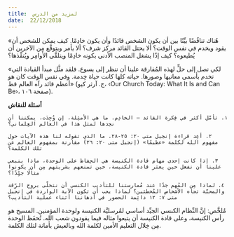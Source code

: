 ```yaml
---
title:  لمزيد من الدرس
date:  22/12/2018
---
```


«هُناك تناقُضًا بيِّنًا بين أن يكون الشخص قائدًا وأن يكون خادِمًا. كيف يمكن للشخص أن يقود ويخدم في نفس الوقت؟ ألا يحتل القائد مركز شرف؟ ألا يأمر ويتوقَّع مِن الآخرين أن يُطيعوه؟ كيف إذًا يشغل المنصب الأدنى بكونه خادِمًا ويتلقَّى الأوامِر ويُنفِّذها؟

«لكي نصل إلى حلٍّ لهذه المُفارقة علينا أن ننظر إلى يسوع. فلقد مثَّل مبدأ القيادة التي تخدم بأسمى معانيها وصورها. حياته كلها كانت حياة خِدمة. وفي نفس الوقت كان هو أعظم قائد رآه العالم قط» (ج. آرثر كيو، ‹Our Church Today: What It Is and Can Be›، صفحة ١٠٦).

**أسئلة للنقاش**

`١. تأمَّل أكثر في فِكرة القائد — الخادِم. ما هي الأمثِلة، إن وُجِدَت، يمكننا أن نجدها لمثل هذا في العالم العِلماني؟`

`٢. أعِد قراءة إنجيل متى ٢٠: ٢٥-٢٨. ما الذي تقوله لنا هذه الآيات حول مفهوم الله لكلمة «عظيمًا» (إنجيل متى ٢٠: ٢٦) مقارنة بمفهوم العالم عن تلك الكلمة؟`

`٣. إذا كانت إحدى مهام قادة الكنيسة هي الحِفاظ على الوحدة، ماذا ينبغي علينا أن نفعل حين يعثر قادة الكنيسة، حين تمنعهم بشريتهم مِن أن يكونوا مثالًا جيِّدًا؟`

`٤. لماذا مِن المُهم جدًا عند مُمارستنا للتأديب الكنسي أن نتحلَّى بروح الرِّقة والمحبَّة تجاه الأشخاص المُخطئين؟ لماذا يجب أن تكون الآية الواردة في إنجيل متى ٧: ١٢ دائِمة الحضور في أذهاننا أثناء عملية التأديب؟`

مُلخَّص: إنَّ النِّظام الكنسي الجيِّد أساسي لمُرسليَّة الكنيسة ولوحدة المؤمنين. المسيح هو رأس الكنيسة، وعلى قادة الكنيسة أن يتبعوا مثاله فيما يقودون شعب الله. تُحفَظ الوحدة مِن خِلال التعليم الأمين لكلمة الله وبالعيش بأمانة لتلك الكلمة.